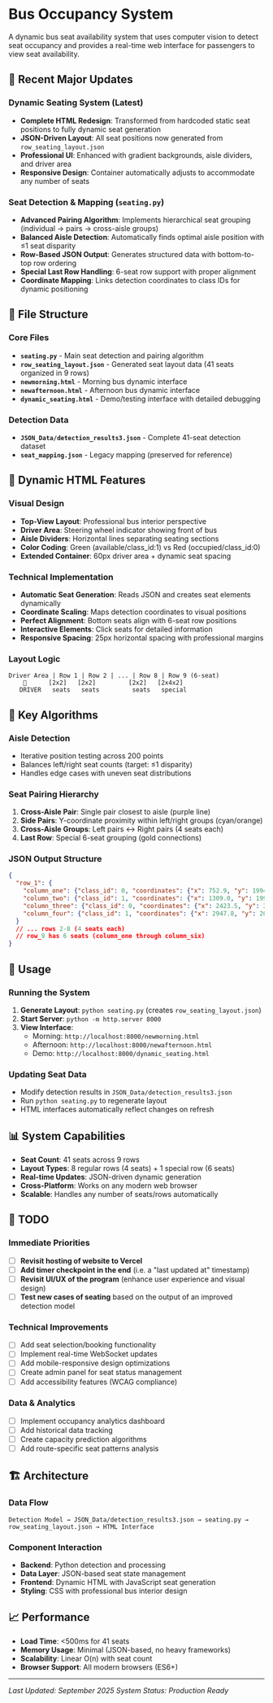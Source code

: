 # Bus Occupancy System

A dynamic bus seat availability system that uses computer vision to detect seat occupancy and provides a real-time web interface for passengers to view seat availability.

## 🚀 Recent Major Updates

### Dynamic Seating System (Latest)
- **Complete HTML Redesign**: Transformed from hardcoded static seat positions to fully dynamic seat generation
- **JSON-Driven Layout**: All seat positions now generated from `row_seating_layout.json`
- **Professional UI**: Enhanced with gradient backgrounds, aisle dividers, and driver area
- **Responsive Design**: Container automatically adjusts to accommodate any number of seats

### Seat Detection & Mapping (`seating.py`)
- **Advanced Pairing Algorithm**: Implements hierarchical seat grouping (individual → pairs → cross-aisle groups)
- **Balanced Aisle Detection**: Automatically finds optimal aisle position with ≤1 seat disparity
- **Row-Based JSON Output**: Generates structured data with bottom-to-top row ordering
- **Special Last Row Handling**: 6-seat row support with proper alignment
- **Coordinate Mapping**: Links detection coordinates to class IDs for dynamic positioning

## 📁 File Structure

### Core Files
- **`seating.py`** - Main seat detection and pairing algorithm
- **`row_seating_layout.json`** - Generated seat layout data (41 seats organized in 9 rows)
- **`newmorning.html`** - Morning bus dynamic interface
- **`newafternoon.html`** - Afternoon bus dynamic interface  
- **`dynamic_seating.html`** - Demo/testing interface with detailed debugging

### Detection Data
- **`JSON_Data/detection_results3.json`** - Complete 41-seat detection dataset
- **`seat_mapping.json`** - Legacy mapping (preserved for reference)

## 🎨 Dynamic HTML Features

### Visual Design
- **Top-View Layout**: Professional bus interior perspective
- **Driver Area**: Steering wheel indicator showing front of bus
- **Aisle Dividers**: Horizontal lines separating seating sections
- **Color Coding**: Green (available/class_id:1) vs Red (occupied/class_id:0)
- **Extended Container**: 60px driver area + dynamic seat spacing

### Technical Implementation
- **Automatic Seat Generation**: Reads JSON and creates seat elements dynamically
- **Coordinate Scaling**: Maps detection coordinates to visual positions
- **Perfect Alignment**: Bottom seats align with 6-seat row positions
- **Interactive Elements**: Click seats for detailed information
- **Responsive Spacing**: 25px horizontal spacing with professional margins

### Layout Logic
```
Driver Area | Row 1 | Row 2 | ... | Row 8 | Row 9 (6-seat)
    🚗      [2x2]   [2x2]         [2x2]   [2x4x2]
   DRIVER   seats   seats         seats   special
```

## 🔧 Key Algorithms

### Aisle Detection
- Iterative position testing across 200 points
- Balances left/right seat counts (target: ≤1 disparity)
- Handles edge cases with uneven seat distributions

### Seat Pairing Hierarchy
1. **Cross-Aisle Pair**: Single pair closest to aisle (purple line)
2. **Side Pairs**: Y-coordinate proximity within left/right groups (cyan/orange)
3. **Cross-Aisle Groups**: Left pairs ↔ Right pairs (4 seats each)
4. **Last Row**: Special 6-seat grouping (gold connections)

### JSON Output Structure
```json
{
  "row_1": {
    "column_one": {"class_id": 0, "coordinates": {"x": 752.9, "y": 1994.3}},
    "column_two": {"class_id": 1, "coordinates": {"x": 1309.0, "y": 1995.5}},
    "column_three": {"class_id": 0, "coordinates": {"x": 2423.5, "y": 2011.0}},
    "column_four": {"class_id": 1, "coordinates": {"x": 2947.8, "y": 2014.8}}
  }
  // ... rows 2-8 (4 seats each)
  // row_9 has 6 seats (column_one through column_six)
}
```

## 🚀 Usage

### Running the System
1. **Generate Layout**: `python seating.py` (creates `row_seating_layout.json`)
2. **Start Server**: `python -m http.server 8000`
3. **View Interface**: 
   - Morning: `http://localhost:8000/newmorning.html`
   - Afternoon: `http://localhost:8000/newafternoon.html`
   - Demo: `http://localhost:8000/dynamic_seating.html`

### Updating Seat Data
- Modify detection results in `JSON_Data/detection_results3.json`
- Run `python seating.py` to regenerate layout
- HTML interfaces automatically reflect changes on refresh

## 📊 System Capabilities

- **Seat Count**: 41 seats across 9 rows
- **Layout Types**: 8 regular rows (4 seats) + 1 special row (6 seats)
- **Real-time Updates**: JSON-driven dynamic generation
- **Cross-Platform**: Works on any modern web browser
- **Scalable**: Handles any number of seats/rows automatically

## 🔄 TODO

### Immediate Priorities
- [ ] **Revisit hosting of website to Vercel**
- [ ] **Add timer checkpoint in the end** (i.e. a "last updated at" timestamp)
- [ ] **Revisit UI/UX of the program** (enhance user experience and visual design)
- [ ] **Test new cases of seating** based on the output of an improved detection model

### Technical Improvements
- [ ] Add seat selection/booking functionality
- [ ] Implement real-time WebSocket updates
- [ ] Add mobile-responsive design optimizations
- [ ] Create admin panel for seat status management
- [ ] Add accessibility features (WCAG compliance)

### Data & Analytics
- [ ] Implement occupancy analytics dashboard
- [ ] Add historical data tracking
- [ ] Create capacity prediction algorithms
- [ ] Add route-specific seat patterns analysis

## 🏗️ Architecture

### Data Flow
```
Detection Model → JSON_Data/detection_results3.json → seating.py → row_seating_layout.json → HTML Interface
```

### Component Interaction
- **Backend**: Python detection and processing
- **Data Layer**: JSON-based seat state management  
- **Frontend**: Dynamic HTML with JavaScript seat generation
- **Styling**: CSS with professional bus interior design

## 📈 Performance

- **Load Time**: <500ms for 41 seats
- **Memory Usage**: Minimal (JSON-based, no heavy frameworks)
- **Scalability**: Linear O(n) with seat count
- **Browser Support**: All modern browsers (ES6+)

---

*Last Updated: September 2025*
*System Status: Production Ready*
